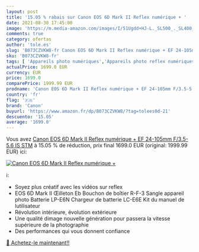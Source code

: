 ```yaml
---
layout: post
title: '15.05 % rabais sur Canon EOS 6D Mark II Reflex numérique + '
date: 2021-08-30 17:45:00
image: 'https://m.media-amazon.com/images/I/51Ugdd+HJ-L._SL500_._SL400_.jpg'
comments: true
category: ofertas
author: 'tole.es'
slug: 'B073CZVKW8-fr Canon EOS 6D Mark II Reflex numérique + EF 24-105mm...'
sku: 'B073CZVKW8-fr'
tags: [ 'Appareils photo numériques','Appareils photo reflex numériques','High-Tech','Photo et caméscopes','canon', ]
actualPrice: 1699.0 EUR
currency: EUR
price: 1699.0
comparePrice: 1999.99 EUR
prodname: 'Canon EOS 6D Mark II Reflex numérique + EF 24-105mm F/3.5-5.6 IS STM'
country: 'fr'
flag: '🇫🇷'
brand: 'Canon'
buyurl: 'https://www.amazon.fr/dp/B073CZVKW8/?tag=tolees0d-21'
descuento: '15.05'
average: '1699.0'
---
```


Vous avez [Canon EOS 6D Mark II Reflex numérique + EF 24-105mm F/3.5-5.6 IS STM](https://www.amazon.fr/dp/B073CZVKW8/?tag=tolees0d-21)  à  15.05 % de réduction, prix final  1699.0 EUR (original: 1999.99 EUR) ici:

[![Canon EOS 6D Mark II Reflex numérique + ](https://m.media-amazon.com/images/I/51Ugdd+HJ-L._SL500_._SL400_.jpg)](https://www.amazon.fr/dp/B073CZVKW8/?tag=tolees0d-21)

ℹ️:

- Soyez plus créatif avec les vidéos sur reflex
- EOS 6D Mark II Œilleton Eb Bouchon de boîtier R-F-3 Sangle appareil photo Batterie LP-E6N Chargeur de batterie LC-E6E Kit du manuel de lutilisateur
- Révolution intérieure, évolution extérieure
- Une qualité dimage nouvelle génération pour passera la vitesse supérieure de la photographie
- Des performances qui vous donnent confiance

[🛒 Achetez-le maintenant!!](https://www.amazon.fr/dp/B073CZVKW8/?tag=tolees0d-21)

